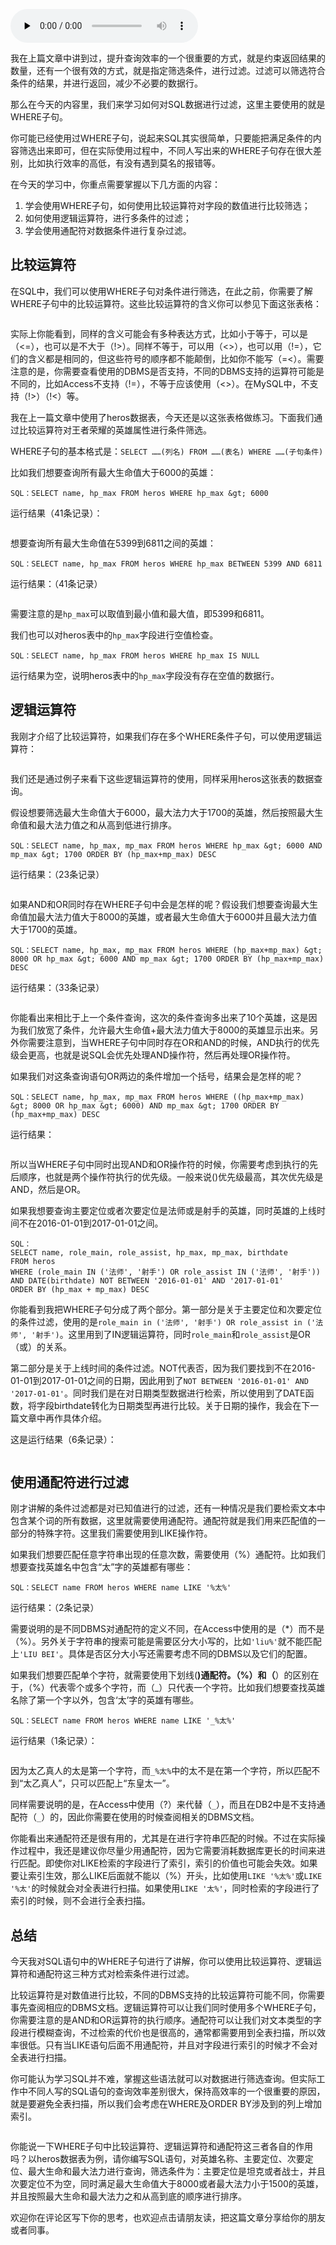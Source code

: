 <audio id="audio" title="06丨数据过滤：SQL数据过滤都有哪些方法？" controls="" preload="none"><source id="mp3" src="https://static001.geekbang.org/resource/audio/ae/a2/ae0d6b886ac142fd30a931ad13cea0a2.mp3"></audio>

我在上篇文章中讲到过，提升查询效率的一个很重要的方式，就是约束返回结果的数量，还有一个很有效的方式，就是指定筛选条件，进行过滤。过滤可以筛选符合条件的结果，并进行返回，减少不必要的数据行。

那么在今天的内容里，我们来学习如何对SQL数据进行过滤，这里主要使用的就是WHERE子句。

你可能已经使用过WHERE子句，说起来SQL其实很简单，只要能把满足条件的内容筛选出来即可，但在实际使用过程中，不同人写出来的WHERE子句存在很大差别，比如执行效率的高低，有没有遇到莫名的报错等。

在今天的学习中，你重点需要掌握以下几方面的内容：

1. 学会使用WHERE子句，如何使用比较运算符对字段的数值进行比较筛选；
1. 如何使用逻辑运算符，进行多条件的过滤；
1. 学会使用通配符对数据条件进行复杂过滤。

## 比较运算符

在SQL中，我们可以使用WHERE子句对条件进行筛选，在此之前，你需要了解WHERE子句中的比较运算符。这些比较运算符的含义你可以参见下面这张表格：

<img src="https://static001.geekbang.org/resource/image/3a/e0/3a2667784b4887ef15becc7056f3d3e0.png" alt="">

实际上你能看到，同样的含义可能会有多种表达方式，比如小于等于，可以是（&lt;=），也可以是不大于（!&gt;）。同样不等于，可以用（&lt;&gt;），也可以用（!=），它们的含义都是相同的，但这些符号的顺序都不能颠倒，比如你不能写（=&lt;）。需要注意的是，你需要查看使用的DBMS是否支持，不同的DBMS支持的运算符可能是不同的，比如Access不支持（!=），不等于应该使用（&lt;&gt;）。在MySQL中，不支持（!&gt;）（!&lt;）等。

我在上一篇文章中使用了heros数据表，今天还是以这张表格做练习。下面我们通过比较运算符对王者荣耀的英雄属性进行条件筛选。

WHERE子句的基本格式是：`SELECT ……(列名) FROM ……(表名) WHERE ……(子句条件)`

比如我们想要查询所有最大生命值大于6000的英雄：

```
SQL：SELECT name, hp_max FROM heros WHERE hp_max &gt; 6000

```

运行结果（41条记录）：

<img src="https://static001.geekbang.org/resource/image/9f/c1/9f639dfe0bd9dbfc63944447f92e47c1.png" alt="">

想要查询所有最大生命值在5399到6811之间的英雄：

```
SQL：SELECT name, hp_max FROM heros WHERE hp_max BETWEEN 5399 AND 6811

```

运行结果：（41条记录）

<img src="https://static001.geekbang.org/resource/image/4b/60/4b11a5f32f3f2807c8278f8d5637d460.png" alt="">

需要注意的是`hp_max`可以取值到最小值和最大值，即5399和6811。

我们也可以对heros表中的`hp_max`字段进行空值检查。

```
SQL：SELECT name, hp_max FROM heros WHERE hp_max IS NULL

```

运行结果为空，说明heros表中的`hp_max`字段没有存在空值的数据行。

## 逻辑运算符

我刚才介绍了比较运算符，如果我们存在多个WHERE条件子句，可以使用逻辑运算符：

<img src="https://static001.geekbang.org/resource/image/ae/c1/aeed170c57ae1e5378fbee9f8fb6a8c1.png" alt="">

我们还是通过例子来看下这些逻辑运算符的使用，同样采用heros这张表的数据查询。

假设想要筛选最大生命值大于6000，最大法力大于1700的英雄，然后按照最大生命值和最大法力值之和从高到低进行排序。

```
SQL：SELECT name, hp_max, mp_max FROM heros WHERE hp_max &gt; 6000 AND mp_max &gt; 1700 ORDER BY (hp_max+mp_max) DESC

```

运行结果：（23条记录）

<img src="https://static001.geekbang.org/resource/image/85/4e/859e7e9fcf28a30f9189ef81cfe7284e.png" alt="">

如果AND和OR同时存在WHERE子句中会是怎样的呢？假设我们想要查询最大生命值加最大法力值大于8000的英雄，或者最大生命值大于6000并且最大法力值大于1700的英雄。

```
SQL：SELECT name, hp_max, mp_max FROM heros WHERE (hp_max+mp_max) &gt; 8000 OR hp_max &gt; 6000 AND mp_max &gt; 1700 ORDER BY (hp_max+mp_max) DESC

```

运行结果：（33条记录）

<img src="https://static001.geekbang.org/resource/image/05/ae/052c1fb7031d025d5e0c0027177187ae.png" alt="">

你能看出来相比于上一个条件查询，这次的条件查询多出来了10个英雄，这是因为我们放宽了条件，允许最大生命值+最大法力值大于8000的英雄显示出来。另外你需要注意到，当WHERE子句中同时存在OR和AND的时候，AND执行的优先级会更高，也就是说SQL会优先处理AND操作符，然后再处理OR操作符。

如果我们对这条查询语句OR两边的条件增加一个括号，结果会是怎样的呢？

```
SQL：SELECT name, hp_max, mp_max FROM heros WHERE ((hp_max+mp_max) &gt; 8000 OR hp_max &gt; 6000) AND mp_max &gt; 1700 ORDER BY (hp_max+mp_max) DESC

```

运行结果：

<img src="https://static001.geekbang.org/resource/image/1a/c9/1a41124faad3aac6e8170a72e65de5c9.png" alt="">

所以当WHERE子句中同时出现AND和OR操作符的时候，你需要考虑到执行的先后顺序，也就是两个操作符执行的优先级。一般来说()优先级最高，其次优先级是AND，然后是OR。

如果我想要查询主要定位或者次要定位是法师或是射手的英雄，同时英雄的上线时间不在2016-01-01到2017-01-01之间。

```
SQL：
SELECT name, role_main, role_assist, hp_max, mp_max, birthdate
FROM heros 
WHERE (role_main IN ('法师', '射手') OR role_assist IN ('法师', '射手')) 
AND DATE(birthdate) NOT BETWEEN '2016-01-01' AND '2017-01-01'
ORDER BY (hp_max + mp_max) DESC

```

你能看到我把WHERE子句分成了两个部分。第一部分是关于主要定位和次要定位的条件过滤，使用的是`role_main in ('法师', '射手') OR role_assist in ('法师', '射手')`。这里用到了IN逻辑运算符，同时`role_main`和`role_assist`是OR（或）的关系。

第二部分是关于上线时间的条件过滤。NOT代表否，因为我们要找到不在2016-01-01到2017-01-01之间的日期，因此用到了`NOT BETWEEN '2016-01-01' AND '2017-01-01'`。同时我们是在对日期类型数据进行检索，所以使用到了DATE函数，将字段birthdate转化为日期类型再进行比较。关于日期的操作，我会在下一篇文章中再作具体介绍。

这是运行结果（6条记录）：

<img src="https://static001.geekbang.org/resource/image/70/8e/7048f6ff11215b6d0113b2370103828e.png" alt="">

## 使用通配符进行过滤

刚才讲解的条件过滤都是对已知值进行的过滤，还有一种情况是我们要检索文本中包含某个词的所有数据，这里就需要使用通配符。通配符就是我们用来匹配值的一部分的特殊字符。这里我们需要使用到LIKE操作符。

如果我们想要匹配任意字符串出现的任意次数，需要使用（%）通配符。比如我们想要查找英雄名中包含“太”字的英雄都有哪些：

```
SQL：SELECT name FROM heros WHERE name LIKE '%太%'

```

运行结果：（2条记录）

<img src="https://static001.geekbang.org/resource/image/b1/18/b18de17c2517d7c06c56f324309c4c18.png" alt=""><br>
需要说明的是不同DBMS对通配符的定义不同，在Access中使用的是（*）而不是（%）。另外关于字符串的搜索可能是需要区分大小写的，比如`'liu%'`就不能匹配上`'LIU BEI'`。具体是否区分大小写还需要考虑不同的DBMS以及它们的配置。

如果我们想要匹配单个字符，就需要使用下划线(**)通配符。（%）和（**）的区别在于，（%）代表零个或多个字符，而（_）只代表一个字符。比如我们想要查找英雄名除了第一个字以外，包含‘太’字的英雄有哪些。

```
SQL：SELECT name FROM heros WHERE name LIKE '_%太%'

```

运行结果（1条记录）：

<img src="https://static001.geekbang.org/resource/image/ab/65/ab30c809327a81ee00ce4989e7815065.png" alt="">

因为太乙真人的太是第一个字符，而`_%太%`中的太不是在第一个字符，所以匹配不到“太乙真人”，只可以匹配上“东皇太一”。

同样需要说明的是，在Access中使用（?）来代替（`_`），而且在DB2中是不支持通配符（`_`）的，因此你需要在使用的时候查阅相关的DBMS文档。

你能看出来通配符还是很有用的，尤其是在进行字符串匹配的时候。不过在实际操作过程中，我还是建议你尽量少用通配符，因为它需要消耗数据库更长的时间来进行匹配。即使你对LIKE检索的字段进行了索引，索引的价值也可能会失效。如果要让索引生效，那么LIKE后面就不能以（%）开头，比如使用`LIKE '%太%'`或`LIKE '%太'`的时候就会对全表进行扫描。如果使用`LIKE '太%'`，同时检索的字段进行了索引的时候，则不会进行全表扫描。

## 总结

今天我对SQL语句中的WHERE子句进行了讲解，你可以使用比较运算符、逻辑运算符和通配符这三种方式对检索条件进行过滤。

比较运算符是对数值进行比较，不同的DBMS支持的比较运算符可能不同，你需要事先查阅相应的DBMS文档。逻辑运算符可以让我们同时使用多个WHERE子句，你需要注意的是AND和OR运算符的执行顺序。通配符可以让我们对文本类型的字段进行模糊查询，不过检索的代价也是很高的，通常都需要用到全表扫描，所以效率很低。只有当LIKE语句后面不用通配符，并且对字段进行索引的时候才不会对全表进行扫描。

你可能认为学习SQL并不难，掌握这些语法就可以对数据进行筛选查询。但实际工作中不同人写的SQL语句的查询效率差别很大，保持高效率的一个很重要的原因，就是要避免全表扫描，所以我们会考虑在WHERE及ORDER BY涉及到的列上增加索引。

<img src="https://static001.geekbang.org/resource/image/fb/50/fbd79c2c90a58891b498e7f29d935050.jpg" alt="">

你能说一下WHERE子句中比较运算符、逻辑运算符和通配符这三者各自的作用吗？以heros数据表为例，请你编写SQL语句，对英雄名称、主要定位、次要定位、最大生命和最大法力进行查询，筛选条件为：主要定位是坦克或者战士，并且次要定位不为空，同时满足最大生命值大于8000或者最大法力小于1500的英雄，并且按照最大生命和最大法力之和从高到底的顺序进行排序。

欢迎你在评论区写下你的思考，也欢迎点击请朋友读，把这篇文章分享给你的朋友或者同事。
